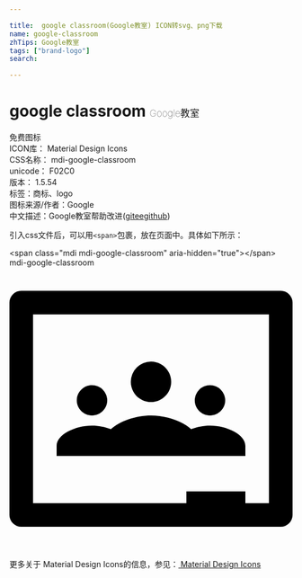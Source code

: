 ```yaml
---

title:  google classroom(Google教室) ICON转svg、png下载
name: google-classroom
zhTips: Google教室
tags: ["brand-logo"]
search: 

---
```


# google classroom  <small style="font-size: 60%;font-weight: 100">Google教室</small>


<div class="detail-page">
<p>
<span><span class="badge-success badge">免费图标</span> </span>
<br/>
<span>
ICON库：
<span class="badge-secondary badge">Material Design Icons</span> 
</span>
<br/>
<span>
CSS名称：
<span class="badge-secondary badge">mdi-google-classroom</span> 
</span>
<br/>
<span>
unicode：
<span class="badge-secondary badge">F02C0</span> 
<copy-btn content='F02C0' btn-title=""></copy-btn>
<copy-btn :content='String.fromCodePoint(parseInt("F02C0", 16))' btn-title="复制U"></copy-btn>
</span>
<br/>
<span>
版本：
<span class="badge-secondary badge">1.5.54</span> 
</span><br/><span>标签：<span class="badge-light badge"><router-link to="/tags/brand-logo.html">商标、logo</router-link></span></span>
<br/>
<span>图标来源/作者：<span class="badge-light badge">Google</span></span> 
<br/>
<span class="zh-detail">中文描述：<span class="badge-primary badge">Google教室</span><span class="help-link"><span>帮助改进</span>(<a href="https://gitee.com/liuwave/icon-helper/edit/master/json/material/google-classroom.json" target="_blank" rel="noopener noreferrer">gitee</a><a href="https://github.com/liuwave/icon-helper/edit/master/json/material/google-classroom.json" target="_blank" rel="noopener noreferrer">github</a></span>)</span><br/>
</p>
</div>
<div class="alert alert-dark">
  <i class="mdi mdi-google-classroom mdi-48px"></i>
  <i class="mdi mdi-google-classroom mdi-36px"></i>
  <i class="mdi mdi-google-classroom mdi-24px"></i>
  <i class="mdi mdi-google-classroom mdi-18px"></i>
</div>
<div>
  <p>引入css文件后，可以用<code>&lt;span&gt;</code>包裹，放在页面中。具体如下所示：    
  </p>
  <div class="alert alert-primary" style="font-size: 14px">
    &lt;span class="mdi mdi-google-classroom" aria-hidden="true"&gt;&lt;/span&gt;
    <copy-btn content='<span class="mdi mdi-google-classroom" aria-hidden="true"></span>'></copy-btn>
  </div>
  <div class="alert alert-secondary">
    <i class="mdi mdi-google-classroom"
    style="font-size: 24px"
    aria-hidden="true"></i> mdi-google-classroom
    <copy-btn content="mdi-google-classroom" btn-title="复制图标名称"></copy-btn>
  </div>
</div>
<div id="svg" class="svg-wrap">
<svg xmlns="http://www.w3.org/2000/svg" viewBox="0 0 24 24"><path d="M23,2H1A1,1 0 0,0 0,3V21A1,1 0 0,0 1,22H23A1,1 0 0,0 24,21V3A1,1 0 0,0 23,2M22,20H20V19H15V20H2V4H22V20M10.29,9.71A1.71,1.71 0 0,1 12,8C12.95,8 13.71,8.77 13.71,9.71C13.71,10.66 12.95,11.43 12,11.43C11.05,11.43 10.29,10.66 10.29,9.71M5.71,11.29C5.71,10.58 6.29,10 7,10A1.29,1.29 0 0,1 8.29,11.29C8.29,12 7.71,12.57 7,12.57C6.29,12.57 5.71,12 5.71,11.29M15.71,11.29A1.29,1.29 0 0,1 17,10A1.29,1.29 0 0,1 18.29,11.29C18.29,12 17.71,12.57 17,12.57C16.29,12.57 15.71,12 15.71,11.29M20,15.14V16H16L14,16H10L8,16H4V15.14C4,14.2 5.55,13.43 7,13.43C7.55,13.43 8.11,13.54 8.6,13.73C9.35,13.04 10.7,12.57 12,12.57C13.3,12.57 14.65,13.04 15.4,13.73C15.89,13.54 16.45,13.43 17,13.43C18.45,13.43 20,14.2 20,15.14Z" /></svg>
</div>
<detail full-name='mdi-google-classroom'></detail>
    
<div><p>更多关于 Material Design Icons的信息，参见：<a target="_blank" href="https://iconhelper.cn/material.html"> Material Design Icons</a>
</p></div>
